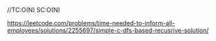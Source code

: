 //TC:O(N)  SC:O(N)

https://leetcode.com/problems/time-needed-to-inform-all-employees/solutions/2255697/simple-c-dfs-based-recusrive-solution/
